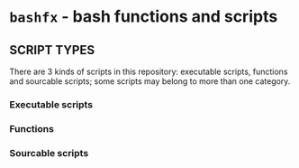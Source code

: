 # `bashfx` - bash functions and scripts



## SCRIPT TYPES

There are 3 kinds of scripts in this repository: executable scripts, functions
and sourcable scripts; some scripts may belong to more than one category.

### Executable scripts


### Functions


### Sourcable scripts


